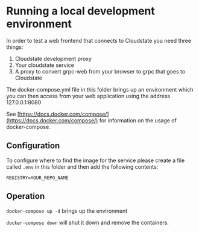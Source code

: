 # Running a local development environment

In order to test a web frontend that connects to Cloudstate you need three things:

1. Cloudstate development proxy
2. Your cloudstate service
3. A proxy to convert grpc-web from your browser to grpc that goes to Cloudstate

The docker-compose.yml file in this folder brings up an environment which you can then access from your web application using the address 127.0.0.1:8080

See [https://docs.docker.com/compose/](https://docs.docker.com/compose/) for information on the usage of docker-compose.

## Configuration

To configure where to find the image for the service please create a file called `.env` in this folder and then add the following contents:

```
REGISTRY=YOUR_REPO_NAME
```

## Operation

`docker-compose up -d` brings up the environment

`docker-compose down` will shut it down and remove the containers.

